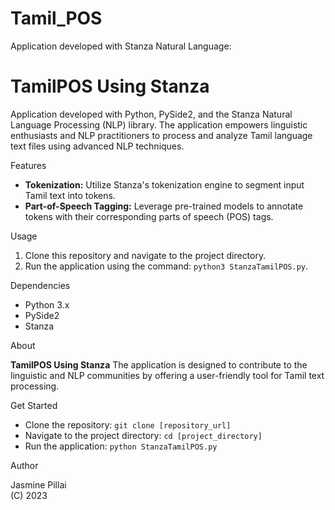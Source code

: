 # Tamil_POS
Application developed with Stanza Natural Language:

# TamilPOS Using Stanza

Application developed with Python, PySide2, and the Stanza Natural Language Processing (NLP) library. The application empowers linguistic enthusiasts and NLP practitioners to process and analyze Tamil language text files using advanced NLP techniques. 

Features

- **Tokenization:** Utilize Stanza's tokenization engine to segment input Tamil text into tokens.
- **Part-of-Speech Tagging:** Leverage pre-trained models to annotate tokens with their corresponding parts of speech (POS) tags.


Usage

1. Clone this repository and navigate to the project directory.
2. Run the application using the command: `python3 StanzaTamilPOS.py`.


Dependencies

- Python 3.x
- PySide2
- Stanza

 About

**TamilPOS Using Stanza**  The application is designed to contribute to the linguistic and NLP communities by offering a user-friendly tool for Tamil text processing.

Get Started

- Clone the repository: `git clone [repository_url]`
- Navigate to the project directory: `cd [project_directory]`
- Run the application: `python StanzaTamilPOS.py`

Author

Jasmine Pillai  
(C) 2023






